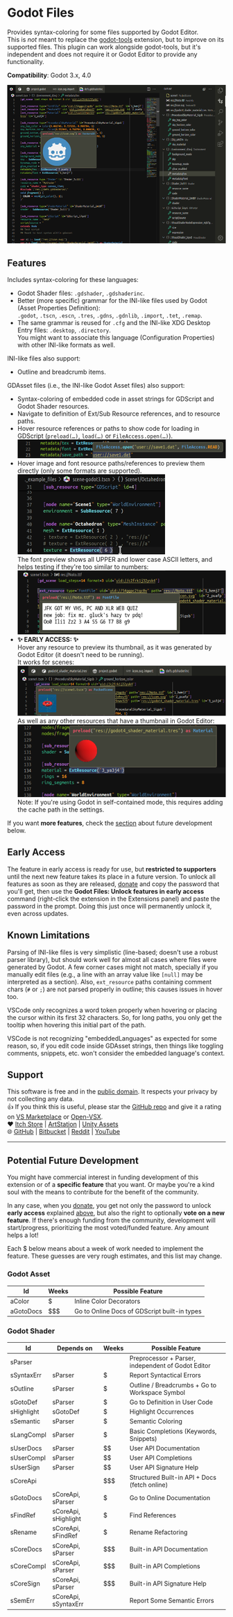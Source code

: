 # Godot Files

Provides syntax-coloring for some files supported by Godot Editor.  
This is *not* meant to replace the [godot-tools] extension, but to improve on its supported files. This plugin can work alongside godot-tools, but it's independent and does not require it or Godot Editor to provide any functionality.

[godot-tools]: https://github.com/godotengine/godot-vscode-plugin

**Compatibility**: Godot 3.x, 4.0

![Screenshot of godot-files extension for VSCode on a tscn file, showing syntax-coloring, outline and hover preview feature](./docs/showcase-gdasset.webp)

## Features

Includes syntax-coloring for these languages:

- Godot Shader files: `.gdshader`, `.gdshaderinc`.
- Better (more specific) grammar for the INI-like files used by Godot (Asset Properties Definition):  
  `.godot`, `.tscn`, `.escn`, `.tres`, `.gdns`, `.gdnlib`, `.import`, `.tet`, `.remap`.
- The same grammar is reused for `.cfg` and the INI-like XDG Desktop Entry files: `.desktop`, `.directory`.  
  You might want to associate this language (Configuration Properties) with other INI-like formats as well.

INI-like files also support:

- Outline and breadcrumb items.

GDAsset files (i.e., the INI-like Godot Asset files) also support:

- Syntax-coloring of embedded code in asset strings for GDScript and Godot Shader resources.
- Navigate to definition of Ext/Sub Resource references, and to resource paths.
- Hover resource references or paths to show code for loading in GDScript (`preload(…)`, `load(…)` or `FileAccess.open(…)`).  
  ![Showcasing code for loading when previewing user path](./docs/showcase-user-path-load.webp)
- Hover image and font resource paths/references to preview them directly (only some formats are supported).  
  ![Showcasing image preview](./docs/showcase-image-preview.png)  
  The font preview shows all UPPER and lower case ASCII letters, and helps testing if they're too similar to numbers:  
  ![Showcasing font preview](./docs/showcase-font-preview.webp)
- **✨ EARLY ACCESS: ✨**  
  Hover any resource to preview its thumbnail, as it was generated by Godot Editor (it doesn't need to be running).  
  It works for scenes:  
  ![Showcasing thumbnail preview of a scene](./docs/showcase-scene-thumb.webp)  
  As well as any other resources that have a thumbnail in Godot Editor:  
  ![Showcasing thumbnail preview of a material resource](./docs/showcase-material-thumb.webp)  
  Note: If you're using Godot in self-contained mode, this requires adding the cache path in the settings.

If you want **more features**, check the [section](#potential-future-development) about future development below.

## Early Access

The feature in early access is ready for use, but **restricted to supporters** until the next new feature takes its place in a future version. To unlock all features as soon as they are released, [donate] and copy the password that you'll get, then use the **Godot Files: Unlock features in early access** command (right-click the extension in the Extensions panel) and paste the password in the prompt. Doing this just once will permanently unlock it, even across updates.

## Known Limitations

Parsing of INI-like files is very simplistic (line-based; doesn't use a robust parser library), but should work well for almost all cases where files were generated by Godot. A few corner cases might not match, specially if you manually edit files (e.g., a line with an array value like `[null]` may be interpreted as a section). Also, `ext_resource` paths containing comment chars (`#` or `;`) are not parsed properly in outline; this causes issues in hover too.

VSCode only recognizes a word token properly when hovering or placing the cursor within its first 32 characters. So, for long paths, you only get the tooltip when hovering this initial part of the path.

VSCode is not recognizing "embeddedLanguages" as expected for some reason, so, if you edit code inside GDAsset strings, then things like toggling comments, snippets, etc. won't consider the embedded language's context.

## Support

This software is free and in the [public domain]. It respects your privacy by not collecting any data.  
👍 If you think this is useful, please star the [GitHub repo] and give it a rating on [VS Marketplace] or [Open-VSX].  
❤️ [Itch Store] | [ArtStation] | [Unity Assets]  
🌐 [GitHub] | [Bitbucket] | [Reddit] | [YouTube]

[donate]: https://alfish.itch.io/godot-files-vscode
[public domain]: https://unlicense.org/
[GitHub repo]: https://github.com/AlfishSoftware/godot-files-vscode
[VS Marketplace]: https://marketplace.visualstudio.com/items?itemName=alfish.godot-files
[Open-VSX]: https://open-vsx.org/extension/alfish/godot-files
[Itch Store]: https://alfish.itch.io/
[ArtStation]: https://www.artstation.com/a/26333626
[Unity Assets]: https://assetstore.unity.com/publishers/30331
[GitHub]: https://github.com/AlfishSoftware
[Bitbucket]: https://bitbucket.org/alfish/workspace/repositories
[Reddit]: https://www.reddit.com/user/AlfishSoftware/
[YouTube]: https://www.youtube.com/channel/UCMaO6Qb1IcyEBo7AcMlQ78g

---

## Potential Future Development

You might have commercial interest in funding development of this extension or of a **specific feature** that you want. Or maybe you're a kind soul with the means to contribute for the benefit of the community.

In any case, when you [donate], you get not only the password to unlock **early access** explained [above](#early-access), but also the right to optionally **vote on a new feature**. If there's enough funding from the community, development will start/progress, prioritizing the most voted/funded feature. Any amount helps a lot!

Each $ below means about a week of work needed to implement the feature. These guesses are very rough estimates, and this list may change.

### Godot Asset

Id | Weeks | Possible Feature
-|-|-
aColor | $ | Inline Color Decorators
aGotoDocs | $$$ | Go to Online Docs of GDScript built-in types

### Godot Shader

Id | Depends on | Weeks | Possible Feature
-|-|-|-
sParser | | $$$$$$$$ | Preprocessor + Parser, independent of Godot Editor
sSyntaxErr | sParser | $ | Report Syntactical Errors
sOutline | sParser | $ | Outline / Breadcrumbs + Go to Workspace Symbol
sGotoDef | sParser | $ | Go to Definition in User Code
sHighlight | sGotoDef | $ | Highlight Occurrences
sSemantic | sParser | $ | Semantic Coloring
sLangCompl | sParser | $ | Basic Completions (Keywords, Snippets)
sUserDocs | sParser | $$ | User API Documentation
sUserCompl | sParser | $$ | User API Completions
sUserSign | sParser | $$ | User API Signature Help
sCoreApi | | $$$ | Structured Built-in API + Docs (fetch online)
sGotoDocs | sCoreApi, sParser | $ | Go to Online Documentation
sFindRef | sCoreApi, sHighlight | $ | Find References
sRename | sCoreApi, sFindRef | $ | Rename Refactoring
sCoreDocs | sCoreApi, sParser | $$$ | Built-in API Documentation
sCoreCompl | sCoreApi, sParser | $$$ | Built-in API Completions
sCoreSign | sCoreApi, sParser | $$$ | Built-in API Signature Help
sSemErr | sCoreApi, sSyntaxErr | $$$$ | Report Some Semantic Errors

<!-- No plans for: sFixErr, sCodeLens, sColor, sFormatFile, sFormatSel, sFormatAuto -->

